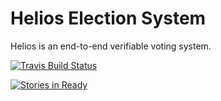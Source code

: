 # Helios Election System

Helios is an end-to-end verifiable voting system.

[![Travis Build Status](https://travis-ci.org/McCio/helios-server.svg?branch=django-1.11)](https://travis-ci.org/McCio/helios-server)

[![Stories in Ready](https://badge.waffle.io/benadida/helios-server.png?label=ready&title=Ready)](https://waffle.io/benadida/helios-server)
